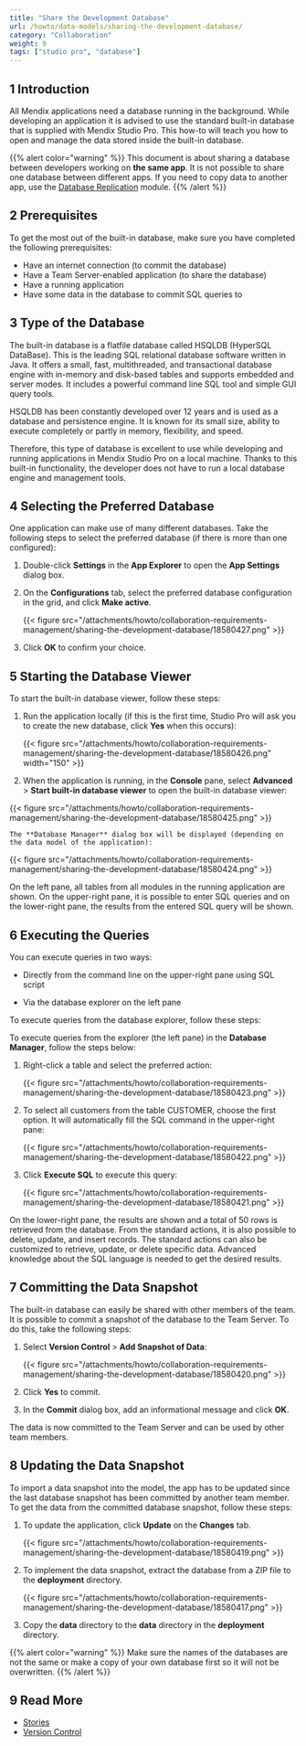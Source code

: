 ```yaml
---
title: "Share the Development Database"
url: /howto/data-models/sharing-the-development-database/
category: "Collaboration"
weight: 9
tags: ["studio pro", "database"]
---
```


## 1 Introduction

All Mendix applications need a database running in the background. While developing an application it is advised to use the standard built-in database that is supplied with Mendix Studio Pro. This how-to will teach you how to open and manage the data stored inside the built-in database.

{{% alert color="warning" %}}
This document is about sharing a database between developers working on **the same app**. It is not possible to share one database between different apps. If you need to copy data to another app, use the [Database Replication](/appstore/modules/database-replication/) module.
{{% /alert %}}

## 2 Prerequisites

To get the most out of the built-in database, make sure you have completed the following prerequisites:

* Have an internet connection (to commit the database)
* Have a Team Server-enabled application (to share the database)
* Have a running application
* Have some data in the database to commit SQL queries to

## 3 Type of the Database

The built-in database is a flatfile database called HSQLDB (HyperSQL DataBase). This is the leading SQL relational database software written in Java. It offers a small, fast, multithreaded, and transactional database engine with in-memory and disk-based tables and supports embedded and server modes. It includes a powerful command line SQL tool and simple GUI query tools.

HSQLDB has been constantly developed over 12 years and is used as a database and persistence engine. It is known for its small size, ability to execute completely or partly in memory, flexibility, and speed.

Therefore, this type of database is excellent to use while developing and running applications in Mendix Studio Pro on a local machine. Thanks to this built-in functionality, the developer does not have to run a local database engine and management tools.

## 4 Selecting the Preferred Database

One application can make use of many different databases. Take the following steps to select the preferred database (if there is more than one configured):

1.  Double-click **Settings** in the **App Explorer** to open the **App Settings** dialog box.
2.  On the **Configurations** tab, select the preferred database configuration in the grid, and click **Make active**.
  
    {{< figure src="/attachments/howto/collaboration-requirements-management/sharing-the-development-database/18580427.png" >}}

3. Click **OK** to confirm your choice. 

## 5 Starting the Database Viewer

To start the built-in database viewer, follow these steps:

1.  Run the application locally (if this is the first time, Studio Pro will ask you to create the new database, click **Yes** when this occurs):

    {{< figure src="/attachments/howto/collaboration-requirements-management/sharing-the-development-database/18580426.png"   width="150"  >}}

2.  When the application is running, in the **Console** pane, select **Advanced** > **Start built-in database viewer** to open the built-in database viewer:

   {{< figure src="/attachments/howto/collaboration-requirements-management/sharing-the-development-database/18580425.png" >}} 

    The **Database Manager** dialog box will be displayed (depending on the data model of the application):

   {{< figure src="/attachments/howto/collaboration-requirements-management/sharing-the-development-database/18580424.png" >}}

On the left pane, all tables from all modules in the running application are shown. On the upper-right pane, it is possible to enter SQL queries and on the lower-right pane, the results from the entered SQL query will be shown.

## 6 Executing the Queries

You can execute queries in two ways:

* Directly from the command line on the upper-right pane using SQL script

* Via the database explorer on the left pane

To execute queries from the database explorer, follow these steps:

To execute queries from the explorer (the left pane) in the **Database Manager**, follow the steps below:

1.  Right-click a table and select the preferred action:

    {{< figure src="/attachments/howto/collaboration-requirements-management/sharing-the-development-database/18580423.png" >}}

2.  To select all customers from the table CUSTOMER, choose the first option. It will automatically fill the SQL command in the upper-right pane:

    {{< figure src="/attachments/howto/collaboration-requirements-management/sharing-the-development-database/18580422.png" >}}

3.  Click **Execute SQL** to execute this query:

    {{< figure src="/attachments/howto/collaboration-requirements-management/sharing-the-development-database/18580421.png" >}}

On the lower-right pane, the results are shown and a total of 50 rows is retrieved from the database. From the standard actions, it is also possible to delete, update, and insert records. The standard actions can also be customized to retrieve, update, or delete specific data. Advanced knowledge about the SQL language is needed to get the desired results.

## 7 Committing the Data Snapshot

The built-in database can easily be shared with other members of the team. It is possible to commit a snapshot of the database to the Team Server. To do this, take the following steps:

1.  Select **Version Control** > **Add Snapshot of Data**:

    {{< figure src="/attachments/howto/collaboration-requirements-management/sharing-the-development-database/18580420.png" >}}

2. Click **Yes** to commit.

3. In the **Commit** dialog box, add an informational message and click **OK**.

The data is now committed to the Team Server and can be used by other team members.

## 8 Updating the Data Snapshot

To import a data snapshot into the model, the app has to be updated since the last database snapshot has been committed by another team member. To get the data from the committed database snapshot, follow these steps:

1.  To update the application, click **Update** on the **Changes** tab.

    {{< figure src="/attachments/howto/collaboration-requirements-management/sharing-the-development-database/18580419.png" >}}

2.  To implement the data snapshot, extract the database from a ZIP file to the **deployment** directory.

    {{< figure src="/attachments/howto/collaboration-requirements-management/sharing-the-development-database/18580417.png" >}}

3.  Copy the **data** directory to the **data** directory in the **deployment** directory.

{{% alert color="warning" %}}
Make sure the names of the databases are not the same or make a copy of your own database first so it will not be overwritten.
{{% /alert %}}

## 9 Read More

*   [Stories](/developerportal/collaborate/stories/)
*   [Version Control](/refguide/version-control/)
